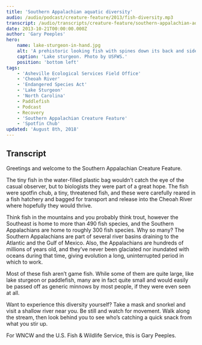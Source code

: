```yaml
---
title: 'Southern Appalachian aquatic diversity'
audio: /audio/podcast/creature-feature/2013/fish-diversity.mp3
transcript: /audio/transcripts/creature-feature/southern-appalachian-aquatic-diversity.pdf
date: 2013-10-21T00:00:00.000Z
author: 'Gary Peeples'
hero:
    name: lake-sturgeon-in-hand.jpg
    alt: 'A prehistoric looking fish with spines down its back and sides.'
    caption: 'Lake sturgeon. Photo by USFWS.'
    position: 'bottom left'
tags:
    - 'Asheville Ecological Services Field Office'
    - 'Cheoah River'
    - 'Endangered Species Act'
    - 'Lake Sturgeon'
    - 'North Carolina'
    - Paddlefish
    - Podcast
    - Recovery
    - 'Southern Appalachian Creature Feature'
    - 'Spotfin Chub'
updated: 'August 8th, 2018'
---
```


## Transcript

Greetings and welcome to the Southern Appalachian Creature Feature.

The tiny fish in the water-filled plastic bag wouldn’t catch the eye of the casual observer, but to biologists they were part of a great hope. The fish were spotfin chub, a tiny, threatened fish, and these were carefully reared in a fish hatchery and bagged for transport and release into the Cheoah River where hopefully they would thrive.

Think fish in the mountains and you probably think trout, however the Southeast is home to more than 490 fish species, and the Southern Appalachians are home to roughly 300 fish species. Why so many? The Southern Appalachians are part of several river basins draining to the Atlantic and the Gulf of Mexico. Also, the Appalachians are hundreds of millions of years old, and they’ve never been glaciated nor inundated with oceans during that time, giving evolution a long, uninterrupted period in which to work.

Most of these fish aren’t game fish. While some of them are quite large, like lake sturgeon or paddlefish, many are in fact quite small and would easily be passed off as generic minnows by most people, if they were even seen at all.

Want to experience this diversity yourself? Take a mask and snorkel and visit a shallow river near you. Be still and watch for movement. Walk along the stream, then look behind you to see who’s catching a quick snack from what you stir up.

For WNCW and the U.S. Fish & Wildlife Service, this is Gary Peeples.